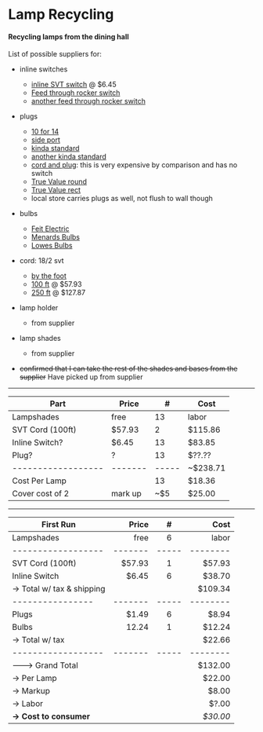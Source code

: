 # Lamp Recycling

#### Recycling lamps from the dining hall

List of possible suppliers for:


 - inline switches
   - [inline SVT switch](https://www.nostalgicbulbs.com/collections/all-cord-switches/products/b3092-50) @ $6.45
   - [Feed through rocker switch](https://www.menards.com/main/electrical/light-switches-dimmers-outlets/light-switches/eaton-feed-through-cord-switch-brown/bp933b/p-1444427452667-c-6324.htm?tid=-7514875377910566496&ipos=12)
   - [another feed through rocker switch](https://www.menards.com/main/electrical/light-switches-dimmers-outlets/light-switches/smart-electrician-brown-heavy-duty-cord-switch/91350/p-12148367795335690-c-6324.htm?tid=5249804315044236616&ipos=101)


 - plugs
   - [10 for 14](https://www.amazon.com/Leviton-101-P-Residential-Polarized-Non-Grounding/dp/B005KL8SXK?th=1)
   - [side port](https://www.lowes.com/pd/Eaton-15-Amp-Volt-Black-2-Wire/3568794)
   - [kinda standard](https://www.lowes.com/pd/Pass-Seymour-Legrand-15-Amp-Volt-Black-2-Wire-Plug/3536378)
   - [another kinda standard](https://www.menards.com/main/electrical/light-switches-dimmers-outlets/plugs/legrand-reg-pass-seymour-reg-15-amp-125-volt-black-plug/sa540bkcc10/p-1444451226818.htm)
   - [cord and plug](https://www.antiquelampsupply.com/black-18-3-svt-cord-set-with-3-prong-polarized-plug-set-choice-of-length.html): this is very expensive by comparison and has no switch
   - [True Value round](https://www.truevalue.com/catalog/product/view/id/59398/s/round-construction-plug-residential-thermoplastic-15-amp-125-volt-black/category/1084/)
   - [True Value rect](https://www.truevalue.com/shop/electrical/plugs-connectors/plugs-connectors-straight-blade-standard-grade/easy-installation-quick-plug-white-2-pk)
   - local store carries plugs as well, not flush to wall though


 - bulbs
   - [Feit Electric](https://www.menards.com/main/electrical/light-bulbs/led-light-bulbs/feit-electric-60w-equivalent-g16-1-2-soft-white-dimmable-led-light-bulb/bpg1660927cafil-2-rp/p-2654092911148254-c-7482.htm?tid=-4546246936774116851&ipos=6)
   - [Menards Bulbs](https://www.menards.com/main/electrical/light-bulbs/led-light-bulbs/c-7482.htm?queryType=allItems&Spec_BulbShape_facet=Globe&rid=ZCvYbfhFZj&Spec_BaseType_facet=E12+Candelabra)
   - [Lowes Bulbs](https://www.lowes.com/pl/Candelabra-base-e-12--General-purpose-led-light-bulbs-Light-bulbs-Lighting-ceiling-fans/2016985961?sortMethod=sortBy_bestSellers&refinement=4294691412)


 - cord: 18/2 svt
   - [by the foot](https://www.nostalgicbulbs.com/products/pendant-black-round-2-conductor-cord-per-ft-html)
   - [100 ft](https://www.nostalgicbulbs.com/products/pendant-black-round-2-conductor-cord-100-ft-spool-html) @ $57.93
   - [250 ft](https://www.nostalgicbulbs.com/collections/pendant-lamp-wire/products/pendant-black-round-2-conductor-cord-250-ft-spool) @ $127.87


 - lamp holder
   - from supplier


- lamp shades
   - from supplier


- ~~confirmed that I can take the rest of the shades and bases from the supplier~~ Have picked up from supplier

---

|       Part       | Price |  #  | Cost    |
|------------------|-------|-----|---------|
| Lampshades       | free  | 13  | labor   |
| SVT Cord (100ft) | $57.93|  2  | $115.86 |
|  Inline Switch?  | $6.45 | 13  | $83.85  |
|      Plug?       |   ?   | 13  | $??.??  |
|------------------|-------|-----|~$238.71 |
|  Cost Per Lamp   |       | 13  | $18.36  |
|  Cover cost of 2 |mark up| ~$5 | $25.00  |

---

| **First Run**    | Price |  #  | Cost   |
| ---------------  |------:|:---:|-------:|
| Lampshades       | free  |  6  | labor  |
|------------------|-------|-----|--------|
| SVT Cord (100ft) | $57.93|  1  | $57.93 |
| Inline Switch    | $6.45 |  6  | $38.70 |
| -> Total w/ tax & shipping | | | $109.34|
| ---------------- |-------|-----|--------|
| Plugs            | $1.49 |  6  | $8.94  |
| Bulbs            | 12.24 |  1  | $12.24 |
| -> Total w/ tax  |       |     | $22.66 |
|------------------|-------|-----|--------|
| ---> Grand Total |       |     | $132.00|
| -> Per Lamp      |       |     | $22.00 |
| -> Markup        |       |     | $8.00  |
| -> Labor         |       |     | $?.00  |
|**-> Cost to consumer**   |  |  |*$30.00*|
